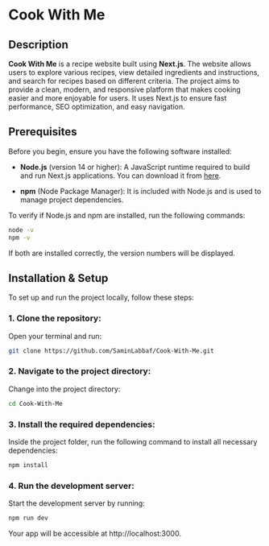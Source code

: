 # Cook With Me

## Description
**Cook With Me** is a recipe website built using **Next.js**. The website allows users to explore various recipes, view detailed ingredients and instructions, and search for recipes based on different criteria. The project aims to provide a clean, modern, and responsive platform that makes cooking easier and more enjoyable for users. It uses Next.js to ensure fast performance, SEO optimization, and easy navigation.

## Prerequisites
Before you begin, ensure you have the following software installed:

- **Node.js** (version 14 or higher): A JavaScript runtime required to build and run Next.js applications. You can download it from [here](https://nodejs.org/).
  
- **npm** (Node Package Manager): It is included with Node.js and is used to manage project dependencies.

To verify if Node.js and npm are installed, run the following commands:

```sh
node -v
npm -v  
```

If both are installed correctly, the version numbers will be displayed.

## Installation & Setup
To set up and run the project locally, follow these steps:

### 1. Clone the repository:

Open your terminal and run:

```sh
git clone https://github.com/SaminLabbaf/Cook-With-Me.git
```

### 2. Navigate to the project directory:

Change into the project directory:

```sh
cd Cook-With-Me
```

### 3. Install the required dependencies:

Inside the project folder, run the following command to install all necessary dependencies:

```sh
npm install
```

### 4. Run the development server:

Start the development server by running:

```sh
npm run dev
```

Your app will be accessible at http://localhost:3000.
